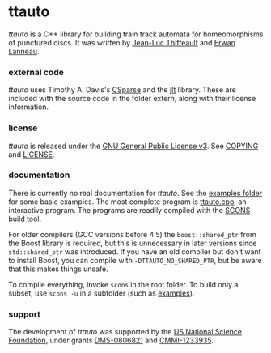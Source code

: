 # ttauto

*ttauto* is a C++ library for building train track automata for homeomorphisms of punctured discs.  It was written by [Jean-Luc Thiffeault][1] and [Erwan Lanneau][2].

### external code

*ttauto* uses Timothy A. Davis's [CSparse][3] and the [jlt][4] library.  These are included with the source code in the folder extern, along with their license information.

### license

*ttauto* is released under the [GNU General Public License v3][5].  See [COPYING][6] and [LICENSE][7].

### documentation

There is currently no real documentation for *ttauto*.  See the [examples folder][8] for some basic examples.  The most complete program is [ttauto.cpp][9], an interactive program.  The programs are readily compiled with the [SCONS][10] build tool.

For older compilers (GCC versions before 4.5) the `boost::shared_ptr` from the Boost library is required, but this is unnecessary in later versions since `std::shared_ptr` was introduced.  If you have an old compiler but don't want to install Boost, you can compile with `-DTTAUTO_NO_SHARED_PTR`, but be aware that this makes things unsafe.

To compile everything, invoke `scons` in the root folder.  To build only a subset, use `scons -u` in a subfolder (such as [examples][8]).

### support

The development of *ttauto* was supported by the [US National Science Foundation][11], under grants [DMS-0806821][12] and [CMMI-1233935][13].

[1]: http://www.math.wisc.edu/~jeanluc/
[2]: http://www-fourier.ujf-grenoble.fr/~lanneau/
[3]: http://www.suitesparse.com
[4]: https://github.com/jeanluct/jlt
[5]: http://www.gnu.org/licenses/gpl-3.0.html
[6]: http://github.com/jeanluct/ttauto/raw/master/COPYING
[7]: http://github.com/jeanluct/ttauto/raw/master/LICENSE
[8]: http://github.com/jeanluct/ttauto/raw/master/examples
[9]: http://github.com/jeanluct/ttauto/raw/master/examples/ttauto.cpp
[10]: http://www.scons.org
[11]: http://www.nsf.gov
[12]: http://www.nsf.gov/awardsearch/showAward?AWD_ID=0806821
[13]: http://www.nsf.gov/awardsearch/showAward?AWD_ID=1233935

